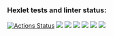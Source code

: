 ### Hexlet tests and linter status:
[![Actions Status](https://github.com/alllexxx1/python-project-49/workflows/hexlet-check/badge.svg)](https://github.com/alllexxx1/python-project-49/actions)
<a href="https://codeclimate.com/github/alllexxx1/python-project-49/maintainability"><img src="https://api.codeclimate.com/v1/badges/fa33867e39452019b806/maintainability" /></a>
<a href="https://asciinema.org/a/wOLdMdBNilUmFj1zIsaGzMQzM" target="_blank"><img src="https://asciinema.org/a/wOLdMdBNilUmFj1zIsaGzMQzM.svg" /></a>
<a href="https://asciinema.org/a/f0awVpP6LOkH9NFWAOW2OICYZ" target="_blank"><img src="https://asciinema.org/a/f0awVpP6LOkH9NFWAOW2OICYZ.svg" /></a>
<a href="https://asciinema.org/a/569444" target="_blank"><img src="https://asciinema.org/a/569444.svg" /></a>
<a href="https://asciinema.org/a/570306" target="_blank"><img src="https://asciinema.org/a/570306.svg" /></a>
<a href="https://asciinema.org/a/570333" target="_blank"><img src="https://asciinema.org/a/570333.svg" /></a>
